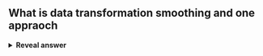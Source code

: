 ## What is data transformation smoothing and one appraoch
<details>
<summary><b>Reveal answer</b></summary>
Eliminating noise or fluctuations in data, providing a clearer view of the underlying trend or pattern.<br>One approach: moving average
</details>
